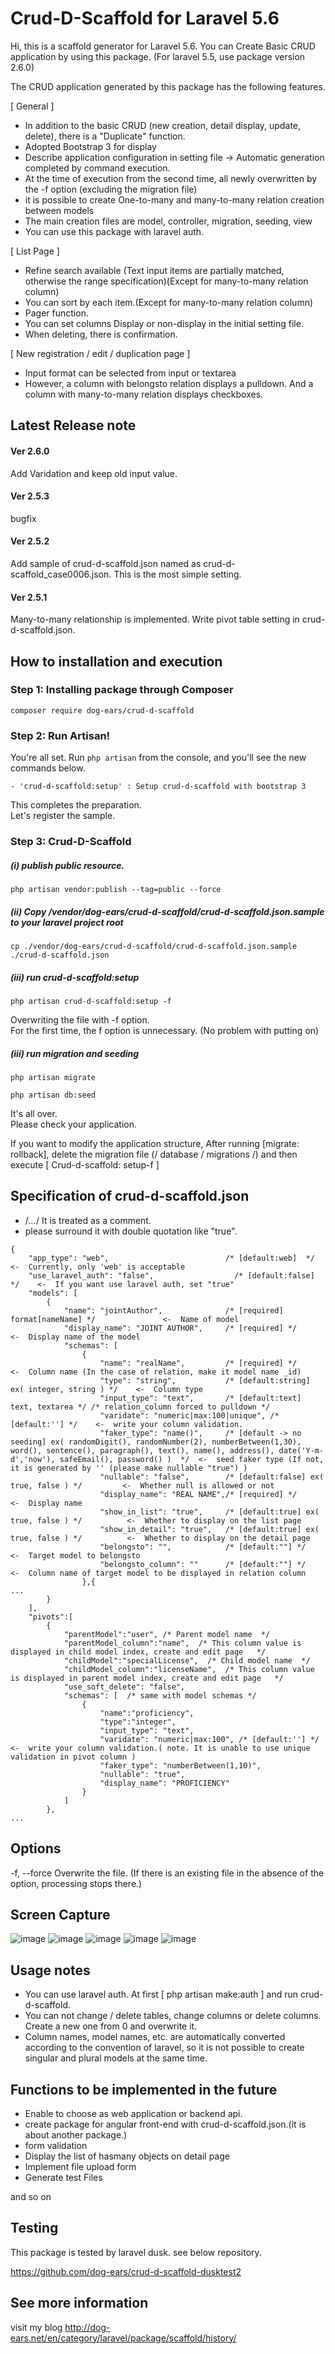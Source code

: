 # Crud-D-Scaffold for Laravel 5.6

  Hi, this is a scaffold generator for Laravel 5.6.
  You can Create Basic CRUD application by using this package.
  (For laravel 5.5, use package version 2.6.0)

  The CRUD application generated by this package has the following features.

  [ General ]
* In addition to the basic CRUD (new creation, detail display, update, delete), there is a "Duplicate" function.
* Adopted Bootstrap 3 for display
* Describe application configuration in setting file -> Automatic generation completed by command execution.
* At the time of execution from the second time, all newly overwritten by the -f option (excluding the migration file)
* it is possible to create One-to-many and many-to-many relation creation between models
* The main creation files are model, controller, migration, seeding, view
* You can use this package with laravel auth.

[ List Page ]
* Refine search available (Text input items are partially matched, otherwise the range specification)(Except for many-to-many relation column)
* You can sort by each item.(Except for many-to-many relation column)
* Pager function.
* You can set columns Display or non-display in the initial setting file.
* When deleting, there is confirmation.

[ New registration / edit / duplication page ]
* Input format can be selected from input or textarea
* However, a column with belongsto relation displays a pulldown. And a column with many-to-many relation displays checkboxes.


## Latest Release note

#### Ver 2.6.0

  Add Varidation and keep old input value.

#### Ver 2.5.3

  bugfix

#### Ver 2.5.2

  Add sample of crud-d-scaffold.json named as crud-d-scaffold_case0006.json.
  This is the most simple setting.

#### Ver 2.5.1

  Many-to-many relationship is implemented.
  Write pivot table setting in crud-d-scaffold.json.

## How to installation and execution

### Step 1: Installing package through Composer

```
composer require dog-ears/crud-d-scaffold
```

### Step 2: Run Artisan!

You're all set.
Run `php artisan` from the console, and you'll see the new commands below.
```
- 'crud-d-scaffold:setup' : Setup crud-d-scaffold with bootstrap 3
```

  This completes the preparation.  
  Let's register the sample.  

### Step 3: Crud-D-Scaffold

##### (i) publish public resource.
```
php artisan vendor:publish --tag=public --force
```
##### (ii) Copy /vendor/dog-ears/crud-d-scaffold/crud-d-scaffold.json.sample to your laravel project root
```
cp ./vendor/dog-ears/crud-d-scaffold/crud-d-scaffold.json.sample ./crud-d-scaffold.json
```
##### (iii) run crud-d-scaffold:setup
```
php artisan crud-d-scaffold:setup -f
```
  Overwriting the file with -f option.  
  For the first time, the f option is unnecessary. (No problem with putting on)

##### (iii) run migration and seeding
```
php artisan migrate
```
```
php artisan db:seed
```

  It's all over.  
  Please check your application.

  If you want to modify the application structure,
  After running [migrate: rollback], delete the migration file (/ database / migrations /) and then
  execute [ Crud-d-scaffold: setup-f ]



## Specification of crud-d-scaffold.json

- /*...*/ It is treated as a comment.
- please surround it with double quotation like "true".

```
{
    "app_type": "web",                          /* [default:web]  */	<-  Currently, only 'web' is acceptable
    "use_laravel_auth": "false",                  /* [default:false]  */	<-  If you want use laravel auth, set "true"
    "models": [
        {
            "name": "jointAuthor",              /* [required] format[nameName] */				<-  Name of model
            "display_name": "JOINT AUTHOR",     /* [required] */								<-  Display name of the model
            "schemas": [
                {
                    "name": "realName",         /* [required] */								<-  Column name (In the case of relation, make it model name _id)
                    "type": "string",           /* [default:string] ex( integer, string ) */	<-  Column type
                    "input_type": "text",       /* [default:text] text, textarea */ /* relation_column forced to pulldown */
                    "varidate": "numeric|max:100|unique", /* [default:''] */ 	<-  write your column validation.
                    "faker_type": "name()",     /* [default -> no seeding] ex( randomDigit(), randomNumber(2), numberBetween(1,30), word(), sentence(), paragraph(), text(), name(), address(), date('Y-m-d','now'), safeEmail(), password() )  */	<-  seed faker type (If not, it is generated by '' (please make nullable "true") )
                    "nullable": "false",        /* [default:false] ex( true, false ) */			<-  Whether null is allowed or not
                    "display_name": "REAL NAME",/* [required] */								<-  Display name
                    "show_in_list": "true",     /* [default:true] ex( true, false ) */			<-  Whether to display on the list page
                    "show_in_detail": "true",   /* [default:true] ex( true, false ) */			<-  Whether to display on the detail page
					"belongsto": "",            /* [default:""] */								<-  Target model to belongsto
					"belongsto_column": ""      /* [default:""] */								<-  Column name of target model to be displayed in relation column
                },{
...
        }
    ],
    "pivots":[
        {
            "parentModel":"user", /* Parent model name  */
            "parentModel_column":"name",  /* This column value is displayed in child model index, create and edit page   */
            "childModel":"specialLicense",  /* Child model name  */
            "childModel_column":"licenseName",  /* This column value is displayed in parent model index, create and edit page   */
            "use_soft_delete": "false",
            "schemas": [  /* same with model schemas */
                {
                    "name":"proficiency",
                    "type":"integer",
                    "input_type": "text",
                    "varidate": "numeric|max:100", /* [default:''] */ 	<-  write your column validation.( note. It is unable to use unique validation in pivot column )
                    "faker_type": "numberBetween(1,10)",
                    "nullable": "true",
                    "display_name": "PROFICIENCY"
                }
            ]
        },
...
```

## Options
-f, --force Overwrite the file. (If there is an existing file in the absence of the option, processing stops there.)



## Screen Capture
![image](https://github.com/dog-ears/crud-d-scaffold/wiki/img/cap01.jpg)
![image](https://github.com/dog-ears/crud-d-scaffold/wiki/img/cap02.jpg)
![image](https://github.com/dog-ears/crud-d-scaffold/wiki/img/cap03.jpg)
![image](https://github.com/dog-ears/crud-d-scaffold/wiki/img/cap04.jpg)
![image](https://github.com/dog-ears/crud-d-scaffold/wiki/img/cap05.jpg)

## Usage notes
* You can use laravel auth. At first [ php artisan make:auth ] and run crud-d-scaffold.
* You can not change / delete tables, change columns or delete columns. Create a new one from 0 and overwrite it.
* Column names, model names, etc. are automatically converted according to the convention of laravel, so it is not possible to create singular and plural models at the same time.



## Functions to be implemented in the future

* Enable to choose as web application or backend api.
* create package for angular front-end with crud-d-scaffold.json.(it is about another package.)
* form validation
* Display the list of hasmany objects on detail page
* Implement file upload form
* Generate test Files

and so on



## Testing

This package is tested by laravel dusk.
see below repository.

https://github.com/dog-ears/crud-d-scaffold-dusktest2



## See more information

visit my blog
<http://dog-ears.net/en/category/laravel/package/scaffold/history/>
